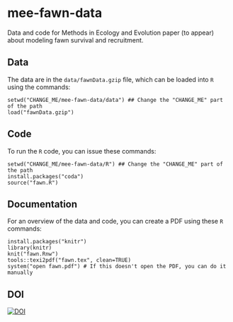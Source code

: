 # mee-fawn-data
Data and code for Methods in Ecology and Evolution paper (to appear) about modeling fawn survival and recruitment.


## Data
The data are in the `data/fawnData.gzip` file, which can be loaded into `R` using the commands:

```
setwd("CHANGE_ME/mee-fawn-data/data") ## Change the "CHANGE_ME" part of the path
load("fawnData.gzip") 
```


## Code
To run the `R` code, you can issue these commands:

```
setwd("CHANGE_ME/mee-fawn-data/R") ## Change the "CHANGE_ME" part of the path
install.packages("coda")
source("fawn.R") 
```

## Documentation
For an overview of the data and code, you can create a PDF using these `R` commands:

```
install.packages("knitr")
library(knitr) 
knit("fawn.Rnw")
tools::texi2pdf("fawn.tex", clean=TRUE)
system("open fawn.pdf") # If this doesn't open the PDF, you can do it manually
```


## DOI
[![DOI](https://zenodo.org/badge/141598623.svg)](https://zenodo.org/badge/latestdoi/141598623)


